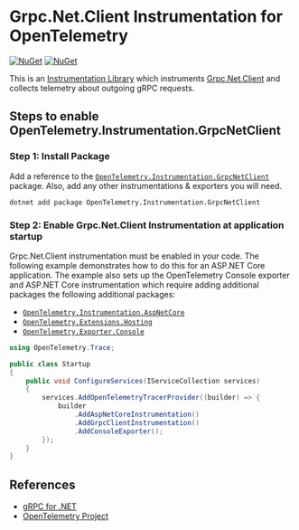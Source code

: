 # Grpc.Net.Client Instrumentation for OpenTelemetry

[![NuGet](https://img.shields.io/nuget/v/OpenTelemetry.Instrumentation.GrpcNetClient.svg)](https://www.nuget.org/packages/OpenTelemetry.Instrumentation.GrpcNetClient)
[![NuGet](https://img.shields.io/nuget/dt/OpenTelemetry.Instrumentation.GrpcNetClient.svg)](https://www.nuget.org/packages/OpenTelemetry.Instrumentation.GrpcNetClient)

This is an [Instrumentation Library](https://github.com/open-telemetry/opentelemetry-specification/blob/master/specification/glossary.md#instrumentation-library)
which instruments [Grpc.Net.Client](https://www.nuget.org/packages/Grpc.Net.Client)
and collects telemetry about outgoing gRPC requests.

## Steps to enable OpenTelemetry.Instrumentation.GrpcNetClient

### Step 1: Install Package

Add a reference to the
[`OpenTelemetry.Instrumentation.GrpcNetClient`](https://www.nuget.org/packages/opentelemetry.instrumentation.grpcnetclient)
package. Also, add any other instrumentations & exporters you will need.

```shell
dotnet add package OpenTelemetry.Instrumentation.GrpcNetClient
```

### Step 2: Enable Grpc.Net.Client Instrumentation at application startup

Grpc.Net.Client instrumentation must be enabled in your code. The following
example demonstrates how to do this for an ASP.NET Core application. The
example also sets up the OpenTelemetry Console exporter and ASP.NET Core
instrumentation which require adding additional packages the following
additional packages:

* [`OpenTelemetry.Instrumentation.AspNetCore`](https://www.nuget.org/packages/OpenTelemetry.Instrumentation.AspNetCore)
* [`OpenTelemetry.Extensions.Hosting`](https://www.nuget.org/packages/OpenTelemetry.Extensions.Hosting)
* [`OpenTelemetry.Exporter.Console`](https://www.nuget.org/packages/OpenTelemetry.Exporter.Console)

```csharp
using OpenTelemetry.Trace;

public class Startup
{
    public void ConfigureServices(IServiceCollection services)
    {
        services.AddOpenTelemetryTracerProvider((builder) => {
            builder
                .AddAspNetCoreInstrumentation()
                .AddGrpcClientInstrumentation()
                .AddConsoleExporter();
        });
    }
}
```

## References

* [gRPC for .NET](https://github.com/grpc/grpc-dotnet)
* [OpenTelemetry Project](https://opentelemetry.io/)

